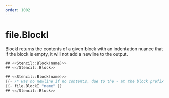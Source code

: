 ```yaml
---
order: 1002
---
```


<!-- Generated by tools/docgen. DO NOT EDIT. -->

# file.BlockI

BlockI returns the contents of a given block with an indentation nuance
that if the block is empty, it will not add a newline to the output.

```go
## <<Stencil::Block(name)>>
## <</Stencil::Block>>

## <<Stencil::Block(name)>>
{{- /* Has no newline if no contents, due to the - at the block prefix */ }}
{{- file.BlockI "name" }}
## <</Stencil::Block>>
```
